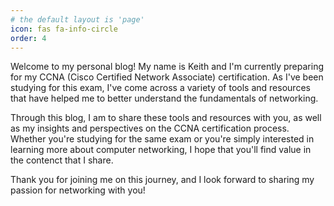 ```yaml
---
# the default layout is 'page'
icon: fas fa-info-circle
order: 4
---
```

Welcome to my personal blog! My name is Keith and I'm currently preparing for my CCNA (Cisco Certified Network Associate) certification. As I've been studying for this exam, I've come across a variety of tools and resources that have helped me to better understand the fundamentals of networking.

Through this blog, I am to share these tools and resources with you, as well as my insights and perspectives on the CCNA certification process. Whether you're studying for the same exam or you're simply interested in learning more about computer networking, I hope that you'll find value in the contenct that I share.

Thank you for joining me on this journey, and I look forward to sharing my passion for networking with you!


